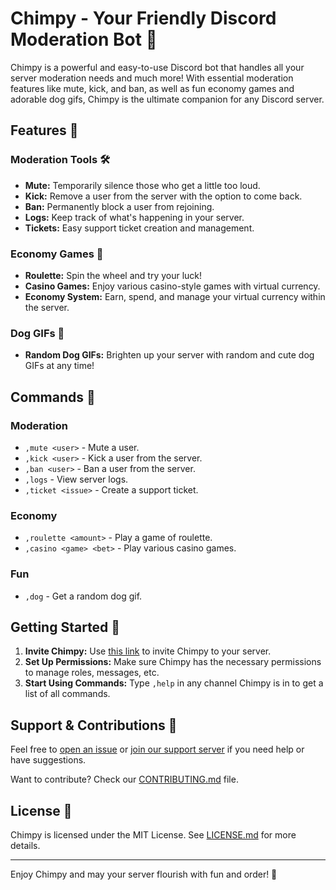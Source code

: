 # Chimpy - Your Friendly Discord Moderation Bot 🐒

Chimpy is a powerful and easy-to-use Discord bot that handles all your server moderation needs and much more! With essential moderation features like mute, kick, and ban, as well as fun economy games and adorable dog gifs, Chimpy is the ultimate companion for any Discord server.

## Features 🌟

### Moderation Tools 🛠️
- **Mute:** Temporarily silence those who get a little too loud.
- **Kick:** Remove a user from the server with the option to come back.
- **Ban:** Permanently block a user from rejoining.
- **Logs:** Keep track of what's happening in your server.
- **Tickets:** Easy support ticket creation and management.

### Economy Games 🎰
- **Roulette:** Spin the wheel and try your luck!
- **Casino Games:** Enjoy various casino-style games with virtual currency.
- **Economy System:** Earn, spend, and manage your virtual currency within the server.

### Dog GIFs 🐶
- **Random Dog GIFs:** Brighten up your server with random and cute dog GIFs at any time!

## Commands 📜

### Moderation
- `,mute <user>` - Mute a user.
- `,kick <user>` - Kick a user from the server.
- `,ban <user>` - Ban a user from the server.
- `,logs` - View server logs.
- `,ticket <issue>` - Create a support ticket.

### Economy
- `,roulette <amount>` - Play a game of roulette.
- `,casino <game> <bet>` - Play various casino games.

### Fun
- `,dog` - Get a random dog gif.

## Getting Started 🚀

1. **Invite Chimpy:** Use [this link](YOUR_INVITE_LINK_HERE) to invite Chimpy to your server.
2. **Set Up Permissions:** Make sure Chimpy has the necessary permissions to manage roles, messages, etc.
3. **Start Using Commands:** Type `,help` in any channel Chimpy is in to get a list of all commands.

## Support & Contributions 💖

Feel free to [open an issue](LINK_TO_ISSUES) or [join our support server](LINK_TO_SUPPORT_SERVER) if you need help or have suggestions.

Want to contribute? Check our [CONTRIBUTING.md](LINK_TO_CONTRIBUTING) file.

## License 📝

Chimpy is licensed under the MIT License. See [LICENSE.md](LINK_TO_LICENSE) for more details.

---

Enjoy Chimpy and may your server flourish with fun and order! 🎉
